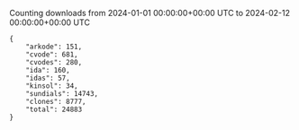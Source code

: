 
Counting downloads from 2024-01-01 00:00:00+00:00 UTC to 2024-02-12 00:00:00+00:00 UTC

```
{
    "arkode": 151,
    "cvode": 681,
    "cvodes": 280,
    "ida": 160,
    "idas": 57,
    "kinsol": 34,
    "sundials": 14743,
    "clones": 8777,
    "total": 24883
}
```
